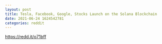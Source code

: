 ```yaml
--- 
layout: post 
title: Tesla, Facebook, Google, Stocks Launch on the Solana Blockchain 
date: 2021-06-24 1624542781 
categories: reddit 
--- 
```

https://redd.it/o71bff